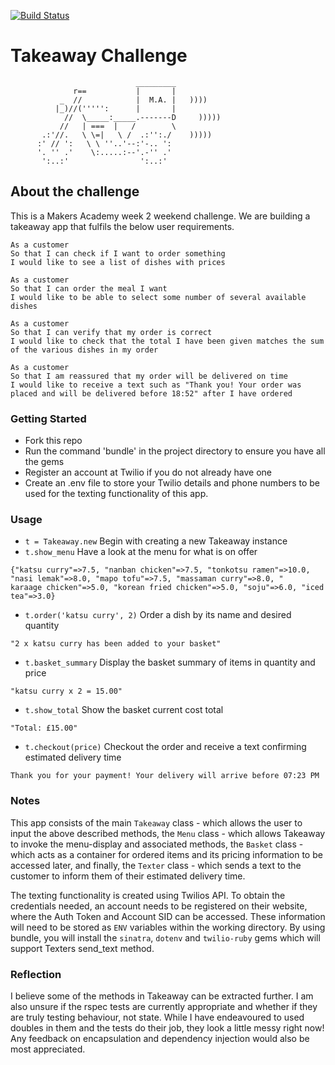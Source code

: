 [![Build Status](https://travis-ci.com/kerisic/takeaway-challenge.svg?branch=master)](https://travis-ci.com/kerisic/takeaway-challenge)

Takeaway Challenge
==================
```
                            _________
              r==           |       |
           _  //            |  M.A. |   ))))
          |_)//(''''':      |       |
            //  \_____:_____.-------D     )))))
           //   | ===  |   /        \
       .:'//.   \ \=|   \ /  .:'':./    )))))
      :' // ':   \ \ ''..'--:'-.. ':
      '. '' .'    \:.....:--'.-'' .'
       ':..:'                ':..:'

 ```
##  About the challenge
This is a Makers Academy week 2 weekend challenge. We are building a takeaway app that fulfils the below user requirements.

```
As a customer
So that I can check if I want to order something
I would like to see a list of dishes with prices

As a customer
So that I can order the meal I want
I would like to be able to select some number of several available dishes

As a customer
So that I can verify that my order is correct
I would like to check that the total I have been given matches the sum of the various dishes in my order

As a customer
So that I am reassured that my order will be delivered on time
I would like to receive a text such as "Thank you! Your order was placed and will be delivered before 18:52" after I have ordered
```
### Getting Started
* Fork this repo
* Run the command 'bundle' in the project directory to ensure you have all the gems
* Register an account at Twilio if you do not already have one
* Create an .env file to store your Twilio details and phone numbers to be used for the texting functionality of this app.

### Usage
* `t = Takeaway.new` Begin with creating a new Takeaway instance
* `t.show_menu` Have a look at the menu for what is on offer
```
{"katsu curry"=>7.5, "nanban chicken"=>7.5, "tonkotsu ramen"=>10.0, "nasi lemak"=>8.0, "mapo tofu"=>7.5, "massaman curry"=>8.0, "
karaage chicken"=>5.0, "korean fried chicken"=>5.0, "soju"=>6.0, "iced tea"=>3.0}
```
* `t.order('katsu curry', 2)` Order a dish by its name and desired quantity
```
"2 x katsu curry has been added to your basket"
```
* `t.basket_summary` Display the basket summary of items in quantity and price
```
"katsu curry x 2 = 15.00"
```
* `t.show_total` Show the basket current cost total
```
"Total: £15.00"
```
* `t.checkout(price)` Checkout the order and receive a text confirming estimated delivery time
```
Thank you for your payment! Your delivery will arrive before 07:23 PM
```

### Notes
This app consists of the main `Takeaway` class - which allows the user to input the above described methods, the `Menu` class - which allows Takeaway to invoke the menu-display and associated methods, the `Basket` class - which acts as a container for ordered items and its pricing information to be accessed later, and finally, the `Texter` class - which sends a text to the customer to inform them of their estimated delivery time.

The texting functionality is created using Twilios API. To obtain the credentials needed, an account needs to be registered on their website, where the Auth Token and Account SID can be accessed. These information will need to be stored as `ENV` variables within the working directory. By using bundle, you will install the `sinatra`, `dotenv` and `twilio-ruby` gems which will support Texters send_text method. 

### Reflection
I believe some of the methods in Takeaway can be extracted further. I am also unsure if the rspec tests are currently appropriate and whether if they are truly testing behaviour, not state. While I have endeavoured to used doubles in them and the tests do their job, they look a little messy right now! Any feedback on encapsulation and dependency injection would also be most appreciated.

